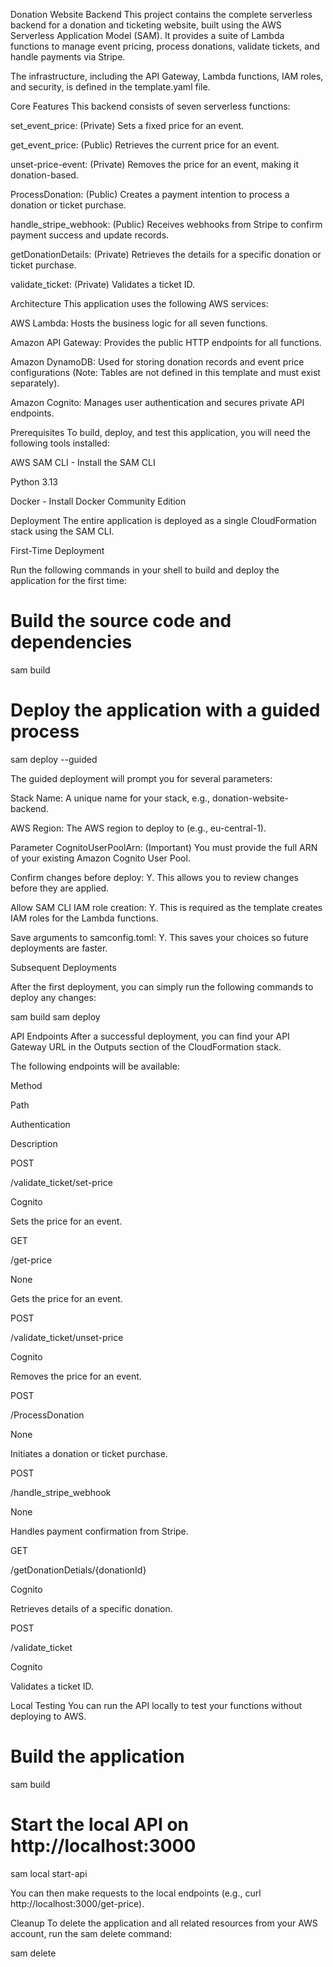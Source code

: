 Donation Website Backend
This project contains the complete serverless backend for a donation and ticketing website, built using the AWS Serverless Application Model (SAM). It provides a suite of Lambda functions to manage event pricing, process donations, validate tickets, and handle payments via Stripe.

The infrastructure, including the API Gateway, Lambda functions, IAM roles, and security, is defined in the template.yaml file.

Core Features
This backend consists of seven serverless functions:

set_event_price: (Private) Sets a fixed price for an event.

get_event_price: (Public) Retrieves the current price for an event.

unset-price-event: (Private) Removes the price for an event, making it donation-based.

ProcessDonation: (Public) Creates a payment intention to process a donation or ticket purchase.

handle_stripe_webhook: (Public) Receives webhooks from Stripe to confirm payment success and update records.

getDonationDetails: (Private) Retrieves the details for a specific donation or ticket purchase.

validate_ticket: (Private) Validates a ticket ID.

Architecture
This application uses the following AWS services:

AWS Lambda: Hosts the business logic for all seven functions.

Amazon API Gateway: Provides the public HTTP endpoints for all functions.

Amazon DynamoDB: Used for storing donation records and event price configurations (Note: Tables are not defined in this template and must exist separately).

Amazon Cognito: Manages user authentication and secures private API endpoints.

Prerequisites
To build, deploy, and test this application, you will need the following tools installed:

AWS SAM CLI - Install the SAM CLI

Python 3.13

Docker - Install Docker Community Edition

Deployment
The entire application is deployed as a single CloudFormation stack using the SAM CLI.

First-Time Deployment

Run the following commands in your shell to build and deploy the application for the first time:

# Build the source code and dependencies

sam build

# Deploy the application with a guided process

sam deploy --guided

The guided deployment will prompt you for several parameters:

Stack Name: A unique name for your stack, e.g., donation-website-backend.

AWS Region: The AWS region to deploy to (e.g., eu-central-1).

Parameter CognitoUserPoolArn: (Important) You must provide the full ARN of your existing Amazon Cognito User Pool.

Confirm changes before deploy: Y. This allows you to review changes before they are applied.

Allow SAM CLI IAM role creation: Y. This is required as the template creates IAM roles for the Lambda functions.

Save arguments to samconfig.toml: Y. This saves your choices so future deployments are faster.

Subsequent Deployments

After the first deployment, you can simply run the following commands to deploy any changes:

sam build
sam deploy

API Endpoints
After a successful deployment, you can find your API Gateway URL in the Outputs section of the CloudFormation stack.

The following endpoints will be available:

Method

Path

Authentication

Description

POST

/validate_ticket/set-price

Cognito

Sets the price for an event.

GET

/get-price

None

Gets the price for an event.

POST

/validate_ticket/unset-price

Cognito

Removes the price for an event.

POST

/ProcessDonation

None

Initiates a donation or ticket purchase.

POST

/handle_stripe_webhook

None

Handles payment confirmation from Stripe.

GET

/getDonationDetials/{donationId}

Cognito

Retrieves details of a specific donation.

POST

/validate_ticket

Cognito

Validates a ticket ID.

Local Testing
You can run the API locally to test your functions without deploying to AWS.

# Build the application

sam build

# Start the local API on http://localhost:3000

sam local start-api

You can then make requests to the local endpoints (e.g., curl http://localhost:3000/get-price).

Cleanup
To delete the application and all related resources from your AWS account, run the sam delete command:

sam delete
